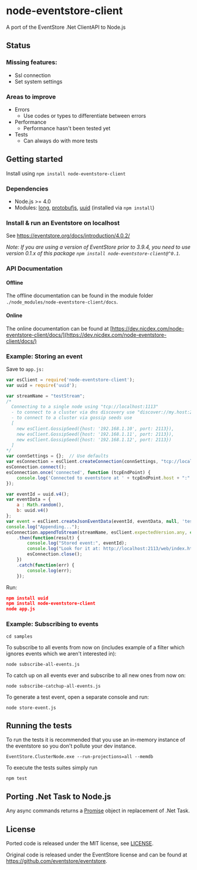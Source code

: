 # node-eventstore-client
A port of the EventStore .Net ClientAPI to Node.js

## Status

### Missing features:

- Ssl connection
- Set system settings

### Areas to improve

- Errors
  - Use codes or types to differentiate between errors
- Performance
  - Performance hasn't been tested yet
- Tests
  - Can always do with more tests

## Getting started

Install using `npm install node-eventstore-client`

### Dependencies

- Node.js >= 4.0
- Modules: [long](https://www.npmjs.org/package/long), [protobufjs](https://www.npmjs.org/package/protobufjs), [uuid](https://www.npmjs.org/package/uuid) (installed via `npm install`)

### Install & run an Eventstore on localhost

See https://eventstore.org/docs/introduction/4.0.2/

*Note: If you are using a version of EventStore prior to 3.9.4, you need to use version 0.1.x of this package `npm install node-eventstore-client@^0.1`.*  


### API Documentation

#### Offline

The offline documentation can be found in the module folder `./node_modules/node-eventstore-client/docs`.

#### Online

The online documentation can be found at [https://dev.nicdex.com/node-eventstore-client/docs/](https://dev.nicdex.com/node-eventstore-client/docs/)
  
### Example: Storing an event

Save to ```app.js:```

```javascript
var esClient = require('node-eventstore-client');
var uuid = require('uuid');

var streamName = "testStream";
/* 
  Connecting to a single node using "tcp://localhost:1113"
  - to connect to a cluster via dns discovery use "discover://my.host:2113"
  - to connect to a cluster via gossip seeds use 
  [
    new esClient.GossipSeed({host: '192.168.1.10', port: 2113}), 
    new esClient.GossipSeed({host: '192.168.1.11', port: 2113}), 
    new esClient.GossipSeed({host: '192.168.1.12', port: 2113})
  ]
*/
var connSettings = {};  // Use defaults
var esConnection = esClient.createConnection(connSettings, "tcp://localhost:1113");
esConnection.connect();
esConnection.once('connected', function (tcpEndPoint) {
    console.log('Connected to eventstore at ' + tcpEndPoint.host + ":" + tcpEndPoint.port);
});

var eventId = uuid.v4();
var eventData = {
    a : Math.random(), 
    b: uuid.v4()
};
var event = esClient.createJsonEventData(eventId, eventData, null, 'testEvent');
console.log("Appending...");
esConnection.appendToStream(streamName, esClient.expectedVersion.any, event)
    .then(function(result) {
        console.log("Stored event:", eventId);
        console.log("Look for it at: http://localhost:2113/web/index.html#/streams/testStream");
        esConnection.close();
    })
    .catch(function(err) {
        console.log(err);
    });
```

Run:

```json
npm install uuid
npm install node-eventstore-client
node app.js
```

### Example: Subscribing to events

```cd samples```

To subscribe to all events from now on (includes example of a filter which ignores events which we aren't interested in):

```node subscribe-all-events.js```

To catch up on all events ever and subscribe to all new ones from now on:

```node subscribe-catchup-all-events.js```

To generate a test event, open a separate console and run:

```node store-event.js```

## Running the tests

To run the tests it is recommended that you use an in-memory instance of the eventstore so you don't pollute your dev instance.

    EventStore.ClusterNode.exe --run-projections=all --memdb

To execute the tests suites simply run

    npm test

## Porting .Net Task to Node.js

Any async commands returns a [Promise](https://developer.mozilla.org/en/docs/Web/JavaScript/Reference/Global_Objects/Promise) object in replacement of .Net Task.  


## License

Ported code is released under the MIT license, see [LICENSE](https://github.com/nicdex/node-eventstore-client/blob/master/LICENSE). 
 
Original code is released under the EventStore license and can be found at https://github.com/eventstore/eventstore.

